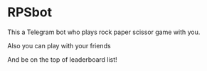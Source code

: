 # RPSbot
This a Telegram bot who plays rock paper scissor game with you.

Also you can play with your friends

And be on the top of leaderboard list!
